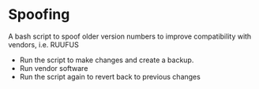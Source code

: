 # Spoofing
A bash script to spoof older version numbers to improve compatibility with vendors, i.e. RUUFUS

- Run the script to make changes and create a backup.
- Run vendor software
- Run the script again to revert back to previous changes

